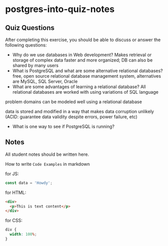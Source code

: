 # postgres-into-quiz-notes

## Quiz Questions

After completing this exercise, you should be able to discuss or answer the following questions:

- Why do we use databases in Web development?
  Makes retrieval or storage of complex data faster and more organized; DB can also be shared by many users
- What is PostgreSQL and what are some alternative relational databases?
  free, open source relational database management system, alternatives are MySQL, SQL Server, Oracle
- What are some advantages of learning a relational database?
  All relational databases are worked with using variations of SQL language

problem domains can be modeled well using a relational database

data is stored and modified in a way that makes data corruption unlikely (ACID: guarantee data validity despite errors, power failure, etc)

- What is one way to see if PostgreSQL is running?

## Notes

All student notes should be written here.

How to write `Code Examples` in markdown

for JS:

```javascript
const data = 'Howdy';
```

for HTML:

```html
<div>
  <p>This is text content</p>
</div>
```

for CSS:

```css
div {
  width: 100%;
}
```

